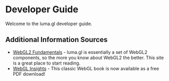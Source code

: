 # Developer Guide

Welcome to the luma.gl developer guide.


## Additional Information Sources

* [WebGL2 Fundamentals](https://webgl2fundamentals.org/) - luma.gl is essentially a set of WebGL2 components, so the more you know about WebGL2 the better. This site is a great place to start reading.
* [WebGL Insights](http://webglinsights.com/) - This classic WebGL book is now available as a free PDF download!
